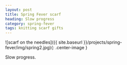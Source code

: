 ```yaml
---
layout: post
title: Spring Fever scarf
heading: Slow progress
category: spring-fever
tags: knitting scarf gifts
---
```

![scarf on the needles]({{ site.baseurl }}/projects/spring-fever/img/spring2.jpg){: .center-image }

Slow progress.
